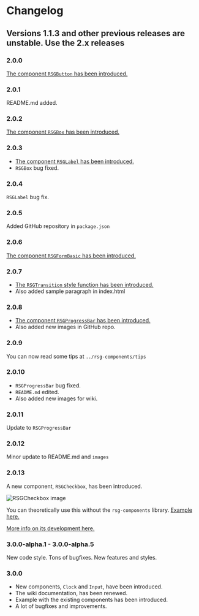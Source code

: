 # Changelog

## Versions 1.1.3 and other previous releases are unstable. Use the 2.x releases

### 2.0.0

[The component `RSGButton` has been introduced.](https://github.com/RSG-Group/rsg-components/wiki/RSGButton)

### 2.0.1

README.md added.

### 2.0.2

[The component `RSGBox` has been introduced.](https://github.com/RSG-Group/rsg-components/wiki/RSGBox)

### 2.0.3

- [The component `RSGLabel` has been introduced.](https://github.com/RSG-Group/rsg-components/wiki/RSGLabel)
- `RSGBox` bug fixed.

### 2.0.4

`RSGLabel` bug fix.

### 2.0.5

Added GitHub repository in `package.json`

### 2.0.6

[The component `RSGFormBasic` has been introduced.](https://github.com/RSG-Group/rsg-components/wiki/RSGFormBasic)

### 2.0.7

- [The `RSGTransition` style function has been introduced.](https://github.com/RSG-Group/rsg-components/wiki/RSGTransition)
- Also added sample paragraph in index.html

### 2.0.8

- [The component `RSGProgressBar` has been introduced.](https://github.com/RSG-Group/rsg-components/wiki/RSGProgressBar)
- Also added new images in GitHub repo.

### 2.0.9

You can now read some tips at `../rsg-components/tips`

### 2.0.10

- `RSGProgressBar` bug fixed.
- `README.md` edited.
- Also added new images for wiki.

### 2.0.11

Update to `RSGProgressBar`

### 2.0.12

Minor update to README.md and `images`

### 2.0.13

A new component, `RSGCheckbox`, has been introduced.

![RSGCheckbox image](https://raw.githubusercontent.com/RSG-Group/rsg-components/master/images/Checkboxes.png)

You can theoretically use this without the `rsg-components` library. [Example here.](http://codepen.io/radicho/pen/jBJjPb)

[More info on its development here.](https://medium.com/@radicho/customized-checkboxes-9190f969b681)

### 3.0.0-alpha.1 - 3.0.0-alpha.5

New code style. Tons of bugfixes. New features and styles.

### 3.0.0

- New components, `Clock` and `Input`, have been introduced.
- The wiki documentation, has been renewed.
- Example with the existing components has been introduced.
- A lot of bugfixes and improvements.
